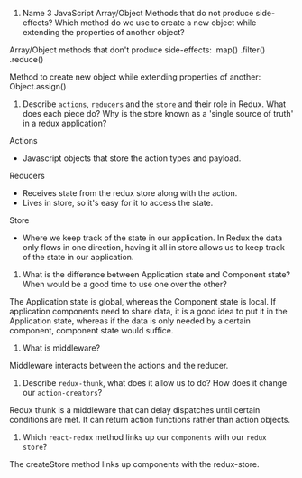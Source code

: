 1.  Name 3 JavaScript Array/Object Methods that do not produce side-effects? Which method do we use to create a new object while extending the properties of another object?

Array/Object methods that don't produce side-effects:
.map() 
.filter()
.reduce()

Method to create new object while extending properties of another:
Object.assign() 

1.  Describe `actions`, `reducers` and the `store` and their role in Redux. What does each piece do? Why is the store known as a 'single source of truth' in a redux application?

Actions
- Javascript objects that store the action types and payload.

Reducers
- Receives state from the redux store along with the action.
- Lives in store, so it's easy for it to access the state.

Store
- Where we keep track of the state in our application. In Redux the data only flows in one direction, having it all in store allows us to keep track of the state in our application.  

1.  What is the difference between Application state and Component state? When would be a good time to use one over the other?

The Application state is global, whereas the Component state is local. If application components need to share data, it is a good idea to put it in the Application state, whereas if the data is only needed by a certain component, component state would suffice.


1.  What is middleware?

Middleware interacts between the actions and the reducer.


1.  Describe `redux-thunk`, what does it allow us to do? How does it change our `action-creators`?

Redux thunk is a middleware that can delay dispatches until certain conditions are met. It can return action functions rather than action objects.


1.  Which `react-redux` method links up our `components` with our `redux store`?

The createStore method links up components with the redux-store.
